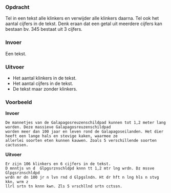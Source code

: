 ### Opdracht

Tel in een tekst alle klinkers en verwijder alle klinkers daarna. 
Tel ook het aantal cijfers in de tekst. Denk eraan dat een getal uit meerdere cijfers kan bestaan bv. 345 bestaat uit 3 cijfers.

### Invoer

Een tekst.

### Uitvoer

* Het aantal klinkers in de tekst. 
* Het aantal cijfers in de tekst.
* De tekst maar zonder klinkers.

### Voorbeeld

**Invoer**
    
    De mannetjes van de Galapagosreuzenschildpad kunnen tot 1,2 meter lang worden. Deze massieve Galapagosreuzenschildpad 
    worden meer dan 100 jaar en leven rond de Galapagoseilanden. Het dier heeft een lange hals en stevige kaken, waarmee ze 
    allerlei soorten eten kunnen kauwen. Zoals 5 verschillende soorten cactussen.

**Uitvoer**
    
    Er zijn 106 klinkers en 6 cijfers in de tekst.
    D mnntjs vn d  Glpgsrznschldpd knnn tt 1,2 mtr lng wrdn. Dz mssve Glpgsrznschldpd 
    wrdn mr dn 100 jr n lvn rnd d Glpgslndn. Ht dr hft n lng hls n stvg kkn, wrm z 
    llrl srtn tn knnn kwn. Zls 5 vrschllnd srtn cctssn.
